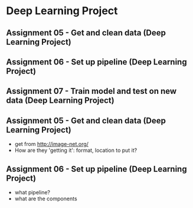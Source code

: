 # Deep Learning Project
## Assignment 05 - Get and clean data (Deep Learning Project)
## Assignment 06 - Set up pipeline (Deep Learning Project)
## Assignment 07 - Train model and test on new data (Deep Learning Project)



## Assignment 05 - Get and clean data (Deep Learning Project)
- get from http://image-net.org/
- How are they 'getting it': format, location to put it?

## Assignment 06 - Set up pipeline (Deep Learning Project)
- what pipeline?
- what are the components

